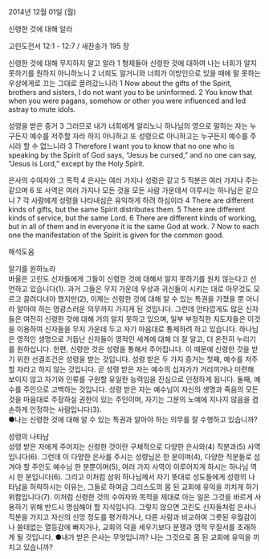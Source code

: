 2014년 12월 01일 (월)

신령한 것에 대해 알라



고린도전서 12:1 - 12:7 / 새찬송가 195 장


신령한 것에 대해 무지하지 말고 알라
1 형제들아 신령한 것에 대하여 나는 너희가 알지 못하기를 원하지 아니하노니 2 너희도 알거니와 너희가 이방인으로 있을 때에 말 못하는 우상에게로 끄는 그대로 끌려갔느니라
1 Now about the gifts of the Spirit, brothers and sisters, I do not want you to be uninformed. 2 You know that when you were pagans, somehow or other you were influenced and led astray to mute idols. 

성령을 받은 증거
3 그러므로 내가 너희에게 알리노니 하나님의 영으로 말하는 자는 누구든지 예수를 저주할 자라 하지 아니하고 또 성령으로 아니하고는 누구든지 예수를 주시라 할 수 없느니라
3 Therefore I want you to know that no one who is speaking by the Spirit of God says, “Jesus be cursed,” and no one can say, “Jesus is Lord,” except by the Holy Spirit.

은사의 수여자와 그 목적
4 은사는 여러 가지나 성령은 같고 5 직분은 여러 가지나 주는 같으며 6 또 사역은 여러 가지나 모든 것을 모든 사람 가운데서 이루시는 하나님은 같으니 7 각 사람에게 성령을 나타내심은 유익하게 하려 하심이라 
4 There are different kinds of gifts, but the same Spirit distributes them. 5 There are different kinds of service, but the same Lord. 6 There are different kinds of working, but in all of them and in everyone it is the same God at work. 7 Now to each one the manifestation of the Spirit is given for the common good.

해석도움





알기를 원하노라  
바울은 고린도 신자들에게 그들이 신령한 것에 대해서 알지 못하기를 원치 않는다고 선언하고 있습니다(1). 과거 그들은 무지 가운데 우상과 귀신들이 시키는 대로 아무것도 모르고 끌려다녀야 했지만(2), 이제는 신령한 것에 대해 알 수 있는 특권을 가졌을 뿐 아니라 알아야 하는 영광스러운 의무까지 가지게 된 것입니다. 그런데 안타깝게도 많은 신자들은 여전히 신령한 것에 대해 거의 알지 못하고 있으며, 일부 부정직한 지도자들은 이것을 이용하여 신자들을 무지 가운데 두고 자기 마음대로 통제하려 하고 있습니다. 하나님은 영적인 생명으로 거듭난 신자들이 영적인 세계에 대해 더 잘 알고, 더 온전히 누리기를 원하십니다. 한편, 신령한 것은 성령을 통해서 주어집니다. 이 때문에 신령한 것을 받기 위한 선결조건은 성령을 받는 것입니다. 성령 받은 두 가지 증거는 첫째, 예수를 저주할 자라고 하지 않는 것입니다. 곧 성령 받은 자는 예수의 십자가가 거리끼거나 미련해 보이지 않고 자기와 인류를 구원할 유일한 능력임을 진심으로 인정하게 됩니다. 둘째, 예수를 주인으로 고백하는 것입니다. 성령 받은 자는 예수님이 자신의 생명과 죽음의 모든 것을 마음대로 주장하실 권한이 있는 주인이며, 자기는 그분의 노예에 지나지 않음을 겸손하게 인정하는 사람입니다(3).    
●나는 신령한 것에 대해 알 수 있는 특권과 알아야 하는 의무를 잘 수행하고 있습니까?

성령의 나타남  
성령 받은 자에게 주어지는 신령한 것이란 구체적으로 다양한 은사와(4) 직분과(5) 사역입니다(6). 그런데 이 다양한 은사를 주시는 성령님은 한 분이며(4), 다양한 직분들로 섬겨야 할 주인도 예수님 한 분뿐이며(5), 여러 가지 사역이 이루어지게 하시는 하나님 역시 한 분입니다(6). 그리고 이처럼 삼위 하나님께서 자기 뜻대로 성도들에게 성령의 나타남을 허락하시는 이유는, 그들로 하여금 그리스도의 몸 된 교회에 유익을 끼치게 하기 위함입니다(7). 이처럼 신령한 것의 수여자와 목적을 제대로 아는 일은 그것을 바르게 사용하기 위해 반드시 명심해야 할 지식입니다. 그렇지 않으면 고린도 신자들처럼 은사나 직분을 가지고 자신의 신앙 정도를 평가하거나, 다른 사람과 비교하여 그릇된 우월감이나 쓸데없는 열등감에 빠지거나, 교회의 덕을 세우기보다 분쟁과 영적 무질서를 초래하게 될 것입니다.
●내가 받은 은사는 무엇입니까? 나는 그것으로 몸 된 교회에 유익을 끼치고 있습니까?